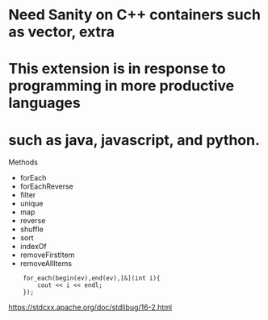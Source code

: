 # Need Sanity on C++ containers such as vector, extra

# This extension is in response to programming in more productive languages
# such as java, javascript, and python.

Methods
- forEach
- forEachReverse
- filter
- unique
- map
- reverse
- shuffle
- sort
- indexOf
- removeFirstItem
- removeAllItems

```
    for_each(begin(ev),end(ev),[&](int i){
        cout << i << endl;
    });
```

https://stdcxx.apache.org/doc/stdlibug/16-2.html